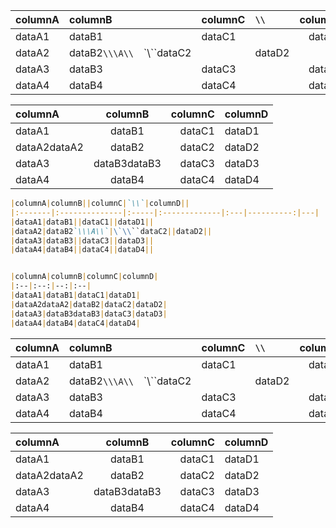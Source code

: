 ﻿| columnA | columnB        |              | columnC | `\\`   | columnD |     |
| :------ | :------------- | :----------- | :------ | :----- | ------: | --- |
| dataA1  | dataB1         |              | dataC1  |        |  dataD1 |     |
| dataA2  | dataB2`\\\A\\` | \`\\``dataC2 |         | dataD2 |         |     |
| dataA3  | dataB3         |              | dataC3  |        |  dataD3 |     |
| dataA4  | dataB4         |              | dataC4  |        |  dataD4 |     |


| columnA      |   columnB    | columnC | columnD |
| :----------- | :----------: | ------: | :------ |
| dataA1       |    dataB1    |  dataC1 | dataD1  |
| dataA2dataA2 |    dataB2    |  dataC2 | dataD2  |
| dataA3       | dataB3dataB3 |  dataC3 | dataD3  |
| dataA4       |    dataB4    |  dataC4 | dataD4  |

```md
|columnA|columnB||columnC|`\\`|columnD||
|:-------|:--------------|:-----|:-------------|:---|----------:|---|
|dataA1|dataB1||dataC1||dataD1||
|dataA2|dataB2`\\\A\\`|\`\\``dataC2||dataD2||
|dataA3|dataB3||dataC3||dataD3||
|dataA4|dataB4||dataC4||dataD4||


|columnA|columnB|columnC|columnD|
|:--|:--:|--:|:--|
|dataA1|dataB1|dataC1|dataD1|
|dataA2dataA2|dataB2|dataC2|dataD2|
|dataA3|dataB3dataB3|dataC3|dataD3|
|dataA4|dataB4|dataC4|dataD4|
```

| columnA | columnB        |              | columnC | `\\`   | columnD |     |
| :------ | :------------- | :----------- | :------ | :----- | ------: | --- |
| dataA1  | dataB1         |              | dataC1  |        |  dataD1 |     |
| dataA2  | dataB2`\\\A\\` | \`\\``dataC2 |         | dataD2 |         |     |
| dataA3  | dataB3         |              | dataC3  |        |  dataD3 |     |
| dataA4  | dataB4         |              | dataC4  |        |  dataD4 |     |


| columnA      |   columnB    | columnC | columnD |
| :----------- | :----------: | ------: | :------ |
| dataA1       |    dataB1    |  dataC1 | dataD1  |
| dataA2dataA2 |    dataB2    |  dataC2 | dataD2  |
| dataA3       | dataB3dataB3 |  dataC3 | dataD3  |
| dataA4       |    dataB4    |  dataC4 | dataD4  |